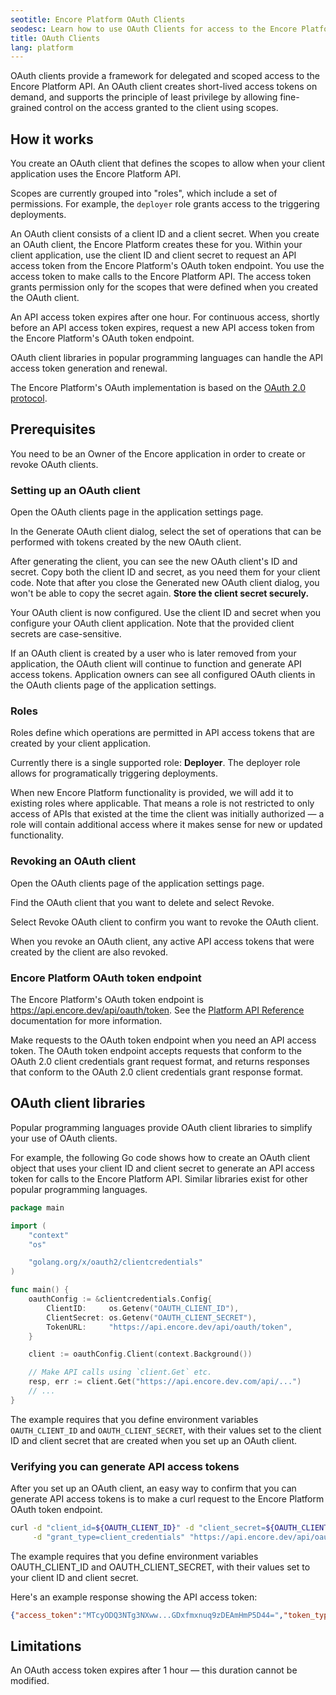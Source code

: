 ```yaml
---
seotitle: Encore Platform OAuth Clients
seodesc: Learn how to use OAuth Clients for access to the Encore Platform API
title: OAuth Clients
lang: platform
---
```


OAuth clients provide a framework for delegated and scoped access to the Encore Platform API. An OAuth client creates short-lived access tokens on demand, and supports the principle of least privilege by allowing fine-grained control on the access granted to the client using scopes.

## How it works
You create an OAuth client that defines the scopes to allow when your client application uses the Encore Platform API.

Scopes are currently grouped into "roles", which include a set of permissions.
For example, the `deployer` role grants access to the triggering deployments.

An OAuth client consists of a client ID and a client secret. When you create an OAuth client, the Encore Platform creates these for you. Within your client application, use the client ID and client secret to request an API access token from the Encore Platform's OAuth token endpoint. You use the access token to make calls to the Encore Platform API. The access token grants permission only for the scopes that were defined when you created the OAuth client.

An API access token expires after one hour. For continuous access, shortly before an API access token expires, request a new API access token from the Encore Platform's OAuth token endpoint.

OAuth client libraries in popular programming languages can handle the API access token generation and renewal.

The Encore Platform's OAuth implementation is based on the [OAuth 2.0 protocol](https://www.rfc-editor.org/rfc/rfc6749).

## Prerequisites
You need to be an Owner of the Encore application in order to create or revoke OAuth clients.

### Setting up an OAuth client
Open the OAuth clients page in the application settings page.

In the Generate OAuth client dialog, select the set of operations that can be performed with tokens created by the new OAuth client.

After generating the client, you can see the new OAuth client's ID and secret. Copy both the client ID and secret, as you need them for your client code.
Note that after you close the Generated new OAuth client dialog, you won't be able to copy the secret again.
**Store the client secret securely.**

Your OAuth client is now configured. Use the client ID and secret when you configure your OAuth client application. Note that the provided client secrets are case-sensitive.

If an OAuth client is created by a user who is later removed from your application, the OAuth client will continue to function and generate API access tokens.
Application owners can see all configured OAuth clients in the OAuth clients page of the application settings.

### Roles
Roles define which operations are permitted in API access tokens that are created by your client application.

Currently there is a single supported role: **Deployer**. The deployer role
allows for programatically triggering deployments.

When new Encore Platform functionality is provided, we will add it to existing roles where applicable.
That means a role is not restricted to only access of APIs that existed at the time the client was initially authorized &mdash; a role will contain additional access where it makes sense for new or updated functionality.

### Revoking an OAuth client
Open the OAuth clients page of the application settings page.

Find the OAuth client that you want to delete and select Revoke.

Select Revoke OAuth client to confirm you want to revoke the OAuth client.

When you revoke an OAuth client, any active API access tokens that were created by the client are also revoked.

### Encore Platform OAuth token endpoint
The Encore Platform's OAuth token endpoint is https://api.encore.dev/api/oauth/token.
See the [Platform API Reference](/docs/platform/api-reference) documentation for more information.

Make requests to the OAuth token endpoint when you need an API access token. The OAuth token endpoint accepts requests that conform to the OAuth 2.0 client credentials grant request format, and returns responses that conform to the OAuth 2.0 client credentials grant response format.

## OAuth client libraries
Popular programming languages provide OAuth client libraries to simplify your use of OAuth clients.

For example, the following Go code shows how to create an OAuth client object that uses your client ID and client secret to generate an API access token for calls to the Encore Platform API.
Similar libraries exist for other popular programming languages.

```go
package main

import (
    "context"
    "os"

    "golang.org/x/oauth2/clientcredentials"
)

func main() {
    oauthConfig := &clientcredentials.Config{
        ClientID:     os.Getenv("OAUTH_CLIENT_ID"),
        ClientSecret: os.Getenv("OAUTH_CLIENT_SECRET"),
        TokenURL:     "https://api.encore.dev/api/oauth/token",
    }

    client := oauthConfig.Client(context.Background())

    // Make API calls using `client.Get` etc.
    resp, err := client.Get("https://api.encore.dev.com/api/...")
    // ...
}
```

The example requires that you define environment variables `OAUTH_CLIENT_ID` and `OAUTH_CLIENT_SECRET`, with their values set to the client ID and client secret that are created when you set up an OAuth client.

### Verifying you can generate API access tokens
After you set up an OAuth client, an easy way to confirm that you can generate API access tokens is to make a curl request to the Encore Platform OAuth token endpoint.


```bash
curl -d "client_id=${OAUTH_CLIENT_ID}" -d "client_secret=${OAUTH_CLIENT_SECRET}" \
     -d "grant_type=client_credentials" "https://api.encore.dev/api/oauth/token"
```

The example requires that you define environment variables OAUTH_CLIENT_ID and OAUTH_CLIENT_SECRET, with their values set to your client ID and client secret.

Here's an example response showing the API access token:

```json
{"access_token":"MTcyODQ3NTg3NXww...GDxfmxnuq9zDEAmHmP5D44=","token_type":"Bearer","expires_in":3600, "actor": "o2c_my_key_id"}
```

## Limitations

An OAuth access token expires after 1 hour &mdash; this duration cannot be modified.
